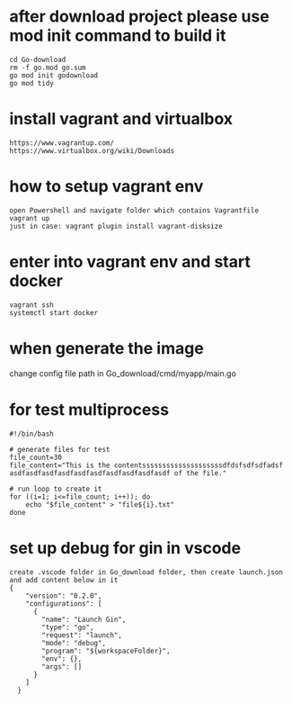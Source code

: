 # after download project please use mod init command to build it
```
cd Go-download
rm -f go.mod go.sum
go mod init godownload
go mod tidy
```

# install vagrant and virtualbox
```
https://www.vagrantup.com/
https://www.virtualbox.org/wiki/Downloads
```

# how to setup vagrant env
```
open Powershell and navigate folder which contains Vagrantfile
vagrant up 
just in case: vagrant plugin install vagrant-disksize
```

# enter into vagrant env and start docker
```
vagrant ssh
systemctl start docker
```

# when generate the image
change config file path in Go_download/cmd/myapp/main.go

# for test multiprocess
```
#!/bin/bash

# generate files for test
file_count=30
file_content="This is the contentssssssssssssssssssssdfdsfsdfsdfadsf asdfasdfasdfasdfasdfasdfasdfasdfasdfasdf of the file."

# run loop to create it
for ((i=1; i<=file_count; i++)); do
    echo "$file_content" > "file${i}.txt"
done
```

# set up debug for gin in vscode
```
create .vscode folder in Go_download folder, then create launch.json and add content below in it
{
    "version": "0.2.0",
    "configurations": [
      {
        "name": "Launch Gin",
        "type": "go",
        "request": "launch",
        "mode": "debug",
        "program": "${workspaceFolder}",
        "env": {},
        "args": []
      }
    ]
  }
```